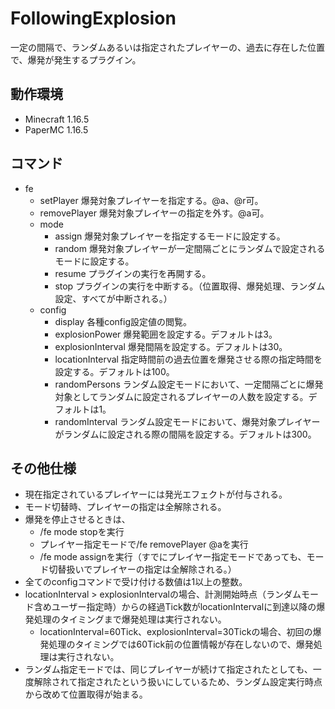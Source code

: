 # FollowingExplosion

一定の間隔で、ランダムあるいは指定されたプレイヤーの、過去に存在した位置で、爆発が発生するプラグイン。

## 動作環境

- Minecraft 1.16.5
- PaperMC 1.16.5

## コマンド

- fe
    - setPlayer <Player> 爆発対象プレイヤーを指定する。@a、@r可。
    - removePlayer <Player> 爆発対象プレイヤーの指定を外す。@a可。
    - mode
        - assign 爆発対象プレイヤーを指定するモードに設定する。
        - random 爆発対象プレイヤーが一定間隔ごとにランダムで設定されるモードに設定する。
        - resume プラグインの実行を再開する。
        - stop プラグインの実行を中断する。（位置取得、爆発処理、ランダム設定、すべてが中断される。）
    - config
        - display 各種config設定値の閲覧。
        - explosionPower <number> 爆発範囲を設定する。デフォルトは3。
        - explosionInterval <number> 爆発間隔を設定する。デフォルトは30。
        - locationInterval <number> 指定時間前の過去位置を爆発させる際の指定時間を設定する。デフォルトは100。
        - randomPersons <number> ランダム設定モードにおいて、一定間隔ごとに爆発対象としてランダムに設定されるプレイヤーの人数を設定する。デフォルトは1。
        - randomInterval <number> ランダム設定モードにおいて、爆発対象プレイヤーがランダムに設定される際の間隔を設定する。デフォルトは300。

## その他仕様

- 現在指定されているプレイヤーには発光エフェクトが付与される。
- モード切替時、プレイヤーの指定は全解除される。
- 爆発を停止させるときは、
    - /fe mode stopを実行
    - プレイヤー指定モードで/fe removePlayer @aを実行
    - /fe mode assignを実行（すでにプレイヤー指定モードであっても、モード切替扱いでプレイヤーの指定は全解除される。）
- 全てのconfigコマンドで受け付ける数値は1以上の整数。
- locationInterval >
  explosionIntervalの場合、計測開始時点（ランダムモード含めユーザー指定時）からの経過Tick数がlocationIntervalに到達以降の爆発処理のタイミングまで爆発処理は実行されない。
    - locationInterval=60Tick、explosionInterval=30Tickの場合、初回の爆発処理のタイミングでは60Tick前の位置情報が存在しないので、爆発処理は実行されない。
- ランダム指定モードでは、同じプレイヤーが続けて指定されたとしても、一度解除されて指定されたという扱いにしているため、ランダム設定実行時点から改めて位置取得が始まる。